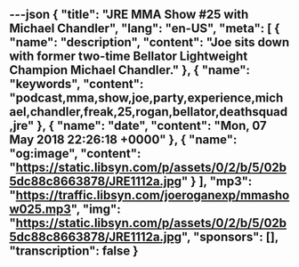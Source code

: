 ---json
{
  "title": "JRE MMA Show #25 with Michael Chandler",
  "lang": "en-US",
  "meta": [
    {
      "name": "description",
      "content": "Joe sits down with former two-time Bellator Lightweight Champion Michael Chandler."
    },
    {
      "name": "keywords",
      "content": "podcast,mma,show,joe,party,experience,michael,chandler,freak,25,rogan,bellator,deathsquad,jre"
    },
    {
      "name": "date",
      "content": "Mon, 07 May 2018 22:26:18 +0000"
    },
    {
      "name": "og:image",
      "content": "https://static.libsyn.com/p/assets/0/2/b/5/02b5dc88c8663878/JRE1112a.jpg"
    }
  ],
  "mp3": "https://traffic.libsyn.com/joeroganexp/mmashow025.mp3",
  "img": "https://static.libsyn.com/p/assets/0/2/b/5/02b5dc88c8663878/JRE1112a.jpg",
  "sponsors": [],
  "transcription": false
}
---
<episode-header />

<timemark seconds="0" />

<transcribe-call-to-action />

<episode-footer />